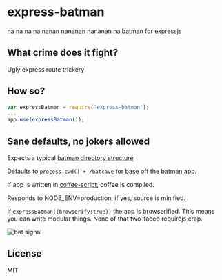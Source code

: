 express-batman
==============

na na na na nanan nananan nananan na batman for expressjs


What crime does it fight?
-------------------------

Ugly express route trickery


How so?
-------

```js
var expressBatman = require('express-batman');
...
app.use(expressBatman());
```

Sane defaults, no jokers allowed
--------------------------------

Expects a typical [batman directory structure](http://batmanjs.org/docs/structure.html)

Defaults to `process.cwd() + /batcave` for base off the batman app.

If app is written in [coffee-script](http://coffeescript.org/), coffee is compiled.

Responds to NODE_ENV=production, if yes, source is minified.

If `expressBatman({browserify:true})` the app is browserified. This means you can write modular things.
None of that two-faced requirejs crap.

![bat signal](http://upload.wikimedia.org/wikipedia/en/c/c6/Bat-signal_1989_film.jpg)

License
-------

MIT
